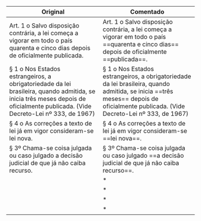| Original | Comentado |
|----------|-----------|
| Art. 1 o Salvo disposição contrária, a lei começa a vigorar em todo o país quarenta e cinco dias depois de oficialmente publicada. | Art. 1 o Salvo disposição contrária, a lei começa a vigorar em todo o país ==quarenta e cinco dias== depois de oficialmente ==publicada==. |
| § 1 o Nos Estados estrangeiros, a obrigatoriedade da lei brasileira, quando admitida, se inicia três meses depois de oficialmente publicada. (Vide Decreto-Lei nº 333, de 1967) | § 1 o Nos Estados estrangeiros, a obrigatoriedade da lei brasileira, quando admitida, se inicia ==três meses== depois de oficialmente publicada. (Vide Decreto-Lei nº 333, de 1967) |
| § 4 o As correções a texto de lei já em vigor consideram-se lei nova. | § 4 o As correções a texto de lei já em vigor consideram-se ==lei nova==. |
| § 3º Chama-se coisa julgada ou caso julgado a decisão judicial de que já não caiba recurso. | § 3º Chama-se coisa julgada ou caso julgado ==a decisão judicial de que já não caiba recurso==. |
|  | * |
|  | * |
|  | * |
|  | * |
